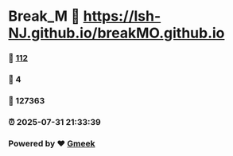 # Break_M :link: https://lsh-NJ.github.io/breakMO.github.io 
### :page_facing_up: [112](https://lsh-NJ.github.io/breakMO.github.io/tag.html) 
### :speech_balloon: 4 
### :hibiscus: 127363 
### :alarm_clock: 2025-07-31 21:33:39 
### Powered by :heart: [Gmeek](https://github.com/Meekdai/Gmeek)
